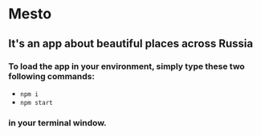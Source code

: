 # Mesto
## It's an app about beautiful places across Russia

### To load the app in your environment, simply type these two following commands:  
- `npm i`
- `npm start` 
### in your terminal window.